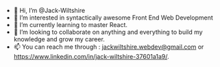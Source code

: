 - 👋 Hi, I’m @Jack-Wiltshire
- 👀 I’m interested in syntactically awesome Front End Web Development
- 🌱 I’m currently learning to master React.
- 💞️ I’m looking to collaborate on anything and everything to build my knowledge and grow my career.
- 📫 You can reach me through : jackwiltshire.webdev@gmail.com or https://www.linkedin.com/in/jack-wiltshire-37601a1a9/.

<!---
Jack-Wiltshire/Jack-Wiltshire is a ✨ special ✨ repository because its `README.md` (this file) appears on your GitHub profile.
You can click the Preview link to take a look at your changes.
--->
